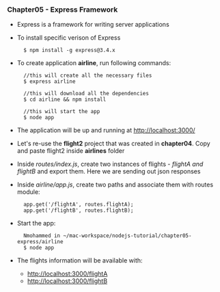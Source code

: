 ### Chapter05 - Express Framework

- Express is a framework for writing server applications

- To install specific verison of Express
    
        $ npm install -g express@3.4.x

- To create application **airline**, run following commands:
        
        //this will create all the necessary files
        $ express airline 
        
        //this will download all the dependencies
        $ cd airline && npm install
        
        //this will start the app
        $ node app

- The application will be up and running at <http://localhost:3000/>

- Let's re-use the **flight2** project that was created in **chapter04**. Copy and paste flight2 inside **airlines** folder

- Inside *routes/index.js*, create two instances of flights - *flightA and flightB* and export them. Here we are sending out json responses

- Inside *airline/app.js*, create two paths and associate them with routes module:

		app.get('/flightA', routes.flightA);
		app.get('/flightB', routes.flightB);

- Start the app:

		Nmohammed in ~/mac-workspace/nodejs-tutorial/chapter05-express/airline
		$ node app
		
- The flights information will be available with:
	-  <http://localhost:3000/flightA>
	-  <http://localhost:3000/flightB>	